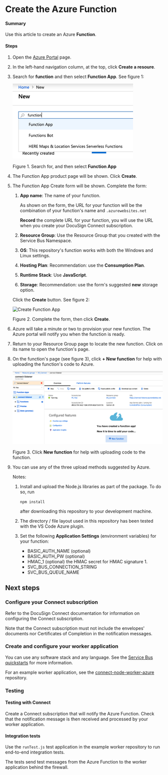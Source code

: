 # Create the Azure Function

#### Summary
Use this article to create an Azure 
**Function**.

#### Steps 

1. Open the 
   [Azure Portal](https://portal.azure.com/#home)
   page.
1. In the left-hand navigation column,
   at the top, click **Create a resoure**.
1. Search for **function** and then
   select **Function App**. 
   See figure 1:

   ![Search for Function App](Azure.09.function.create.png)
   
   Figure 1. Search for, and then select **Function App**

1. The Function App product page will be shown.
   Click **Create**.

1. The Function App Create form will be shown.
   Complete the form:
   1. **App name**: The name of your function.

      As shown on the form, the URL for your 
      function will be the combination of your 
      function's name and `.azurewebsites.net`

      **Record** the complete URL for your function,
      you will use the URL when you create your 
      DocuSign Connect subscription.
   1. **Resource Group**: Use the Resource Group that you
      created with the Service Bus Namespace.
   1. **OS**: This repository's function works with 
      both the Windows and Linux settings.
   1. **Hosting Plan**: Recommendation: use the 
      **Consumption Plan**.
   1. **Runtime Stack**: Use **JavaScript**.
   1. **Storage**: Recommendation: use the 
      form's suggested
      **new** storage option.
   
   Click the **Create** button. See figure 2:

   ![Create Function App](Azure.10.function.create.png)
   
   Figure 2. Complete the form, then click **Create**.

1. Azure will take a minute or two to provision your
   new function. The Azure portal will notify you 
   when the function is ready.

1. Return to your Resource Group page to locate the 
   new function. Click on its name to open the
   function's page.

1. On the function's page (see figure 3), 
   click **+ New function** for help with
   uploading the function's code
   to Azure.

   ![Create Function App](Azure.11.function.add.code.png)

   Figure 3. Click **New function** for help with
   uploading code to the function.

1. You can use any of the three upload methods
   suggested by Azure. 
   
   Notes:

   1. Install and upload the Node.js libraries as
      part of the package. To do so, run

      `npm install`

      after downloading this repository to your 
      development machine.

   1. The directory / file layout used in this repository
      has been tested with the VS Code Azure plugin.

   1. Set the following **Application Settings** (environment
      variables) for your function:

      * BASIC_AUTH_NAME  (optional)
      * BASIC_AUTH_PW (optional)
      * HMAC_1 (optional) the HMAC secret for HMAC 
        signature 1.
      * SVC_BUS_CONNECTION_STRING 
      * SVC_BUS_QUEUE_NAME

## Next steps

### Configure your Connect subscription
Refer to the DocuSign Connect documentation for information
on configuring the Connect subscription.

Note that the Connect subscription must not
include the envelopes' documents nor
Certificates of Completion in the notification 
messages.

### Create and configure your worker application
You can use any software stack and any 
language. See the 
[Service Bus quickstarts](https://docs.microsoft.com/en-us/azure/service-bus-messaging/) 
for more information.

For an example worker application, see
the [connect-node-worker-azure](../../connect-node-worker-azure)
repository.

### Testing

#### Testing with Connect
Create a Connect subscription that will notify the 
Azure Function. Check that the notification message is then
received and processed by your worker application.

#### Integration tests
Use the `runTest.js` test application in the example worker 
repository to run end-to-end integration tests.

The tests send test messages from the Azure Function to the 
worker application behind the firewall.
